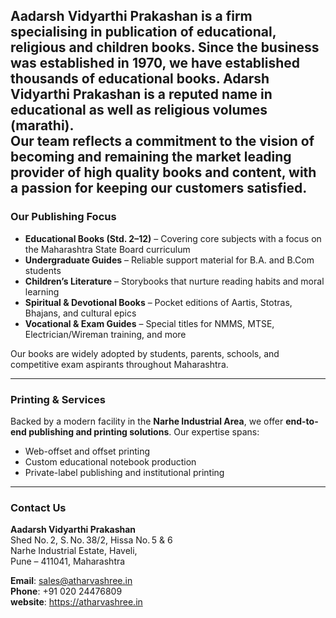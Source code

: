 **Aadarsh Vidyarthi Prakashan** is a firm specialising in publication of educational, religious and children books. Since the business was established in 1970, we have established thousands of educational books. Adarsh Vidyarthi Prakashan is a reputed name in educational as well as religious volumes (marathi).  
Our team reflects a commitment to the vision of becoming and remaining the market leading provider of high quality books and content, with a passion for keeping our customers satisfied.
---

### Our Publishing Focus

* **Educational Books (Std. 2–12)** – Covering core subjects with a focus on the Maharashtra State Board curriculum
* **Undergraduate Guides** – Reliable support material for B.A. and B.Com students
* **Children’s Literature** – Storybooks that nurture reading habits and moral learning
* **Spiritual & Devotional Books** – Pocket editions of Aartis, Stotras, Bhajans, and cultural epics
* **Vocational & Exam Guides** – Special titles for NMMS, MTSE, Electrician/Wireman training, and more

Our books are widely adopted by students, parents, schools, and competitive exam aspirants throughout Maharashtra.

---

### Printing & Services

Backed by a modern facility in the **Narhe Industrial Area**, we offer **end-to-end publishing and printing solutions**. Our expertise spans:

* Web-offset and offset printing 
* Custom educational notebook production
* Private-label publishing and institutional printing

---

### Contact Us

**Aadarsh Vidyarthi Prakashan**  
Shed No. 2, S. No. 38/2, Hissa No. 5 & 6  
Narhe Industrial Estate, Haveli,  
Pune – 411041, Maharashtra

**Email**: [sales@atharvashree.in](mailto:sales@atharvashree.in)  
**Phone**: +91 020 24476809  
**website**: https://atharvashree.in
